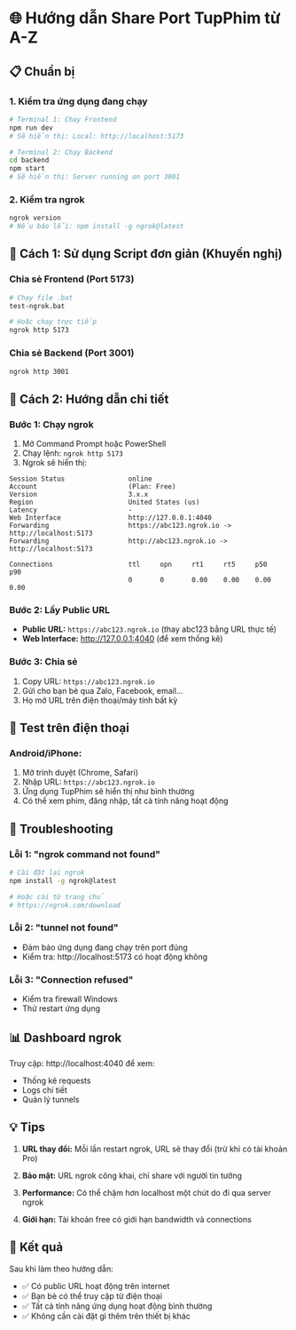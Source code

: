 # 🌐 Hướng dẫn Share Port TupPhim từ A-Z

## 📋 Chuẩn bị

### 1. Kiểm tra ứng dụng đang chạy
```bash
# Terminal 1: Chạy Frontend
npm run dev
# Sẽ hiển thị: Local: http://localhost:5173

# Terminal 2: Chạy Backend  
cd backend
npm start
# Sẽ hiển thị: Server running on port 3001
```

### 2. Kiểm tra ngrok
```bash
ngrok version
# Nếu báo lỗi: npm install -g ngrok@latest
```

## 🚀 Cách 1: Sử dụng Script đơn giản (Khuyến nghị)

### Chia sẻ Frontend (Port 5173)
```bash
# Chạy file .bat
test-ngrok.bat

# Hoặc chạy trực tiếp
ngrok http 5173
```

### Chia sẻ Backend (Port 3001)  
```bash
ngrok http 3001
```

## 📱 Cách 2: Hướng dẫn chi tiết

### Bước 1: Chạy ngrok
1. Mở Command Prompt hoặc PowerShell
2. Chạy lệnh: `ngrok http 5173`
3. Ngrok sẽ hiển thị:

```
Session Status                online
Account                       (Plan: Free)
Version                       3.x.x
Region                        United States (us)
Latency                       -
Web Interface                 http://127.0.0.1:4040
Forwarding                    https://abc123.ngrok.io -> http://localhost:5173
Forwarding                    http://abc123.ngrok.io -> http://localhost:5173

Connections                   ttl     opn     rt1     rt5     p50     p90
                              0       0       0.00    0.00    0.00    0.00
```

### Bước 2: Lấy Public URL
- **Public URL:** `https://abc123.ngrok.io` (thay abc123 bằng URL thực tế)
- **Web Interface:** http://127.0.0.1:4040 (để xem thống kê)

### Bước 3: Chia sẻ
1. Copy URL: `https://abc123.ngrok.io`
2. Gửi cho bạn bè qua Zalo, Facebook, email...
3. Họ mở URL trên điện thoại/máy tính bất kỳ

## 🎯 Test trên điện thoại

### Android/iPhone:
1. Mở trình duyệt (Chrome, Safari)
2. Nhập URL: `https://abc123.ngrok.io`
3. Ứng dụng TupPhim sẽ hiển thị như bình thường
4. Có thể xem phim, đăng nhập, tất cả tính năng hoạt động

## 🔧 Troubleshooting

### Lỗi 1: "ngrok command not found"
```bash
# Cài đặt lại ngrok
npm install -g ngrok@latest

# Hoặc cài từ trang chủ
# https://ngrok.com/download
```

### Lỗi 2: "tunnel not found"
- Đảm bảo ứng dụng đang chạy trên port đúng
- Kiểm tra: http://localhost:5173 có hoạt động không

### Lỗi 3: "Connection refused"
- Kiểm tra firewall Windows
- Thử restart ứng dụng

## 📊 Dashboard ngrok

Truy cập: http://localhost:4040 để xem:
- Thống kê requests
- Logs chi tiết  
- Quản lý tunnels

## 💡 Tips

1. **URL thay đổi:** Mỗi lần restart ngrok, URL sẽ thay đổi (trừ khi có tài khoản Pro)

2. **Bảo mật:** URL ngrok công khai, chỉ share với người tin tưởng

3. **Performance:** Có thể chậm hơn localhost một chút do đi qua server ngrok

4. **Giới hạn:** Tài khoản free có giới hạn bandwidth và connections

## 🎉 Kết quả

Sau khi làm theo hướng dẫn:
- ✅ Có public URL hoạt động trên internet
- ✅ Bạn bè có thể truy cập từ điện thoại
- ✅ Tất cả tính năng ứng dụng hoạt động bình thường
- ✅ Không cần cài đặt gì thêm trên thiết bị khác
